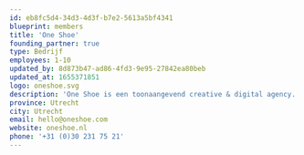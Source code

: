 ```yaml
---
id: eb8fc5d4-34d3-4d3f-b7e2-5613a5bf4341
blueprint: members
title: 'One Shoe'
founding_partner: true
type: Bedrijf
employees: 1-10
updated_by: 8d873b47-ad86-4fd3-9e95-27842ea80beb
updated_at: 1655371851
logo: oneshoe.svg
description: 'One Shoe is een toonaangevend creative & digital agency. Het bureau combineert merkstrategie met digitale strategie, UX, design en development met als specialisaties Laravel, React en Drupal. One Shoe vergroot het succes van organisaties door digitale oplossingen en creatieve campagnes te ontwikkelen die een positieve impact hebben op het dagelijks leven van hun doelgroep. Klanten zijn DHL, Total, G4S, Eurail, SanofiGenzyme, Studiekeuze123 en vele anderen.'
province: Utrecht
city: Utrecht
email: hello@oneshoe.com
website: oneshoe.nl
phone: '+31 (0)30 231 75 21'
---
```

